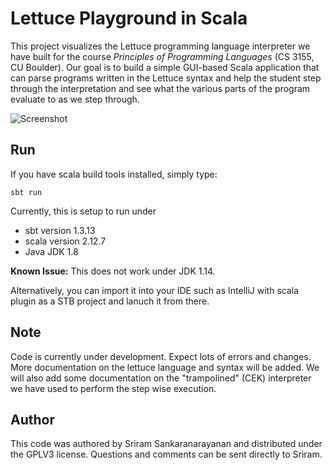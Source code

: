 # Lettuce Playground in Scala

This project visualizes the Lettuce programming language interpreter we have
built for the course _Principles of Programming Languages_ (CS 3155, CU
Boulder). Our goal is to build a simple GUI-based Scala application that can
parse programs written in the Lettuce syntax and help the student step through
the interpretation and see what the various parts of the program evaluate to as
we step through.

![Screenshot](https://github.com/sriram0339/LettucePlaygroundScala/tree/master/images/screenshot-b.png)

## Run

If you have scala build tools installed, simply type:

~~~
sbt run
~~~

Currently, this is setup to run under 
  - sbt version 1.3.13
  - scala version 2.12.7
  - Java JDK 1.8 
  
**Known Issue:** This does not work under JDK 1.14.


Alternatively, you can import it into your IDE such as IntelliJ with scala plugin as a STB project and lanuch it from there.



## Note

Code is currently under development. Expect lots of errors and changes.
More documentation on the lettuce language and syntax will be added.
We will also add some documentation on the "trampolined" (CEK) interpreter
we have used to perform the step wise execution. 

## Author
  
  This code was authored by Sriram Sankaranarayanan and distributed under
  the GPLV3 license.  Questions and comments can be sent directly to Sriram.
  
  
  
  
